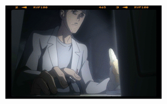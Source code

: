 <p align="center">
  <img src="https://github.com/SwapnilChand/swapnilchand/blob/main/okabe.gif">
</p>

